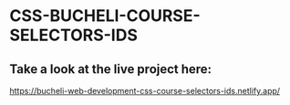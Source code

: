 # CSS-BUCHELI-COURSE-SELECTORS-IDS

## Take a look at the live project here:
https://bucheli-web-development-css-course-selectors-ids.netlify.app/
